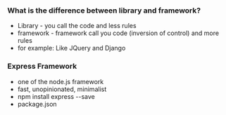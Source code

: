 ### What is the difference between library and framework?
* Library - you call the code and less rules
* framework - framework call you code (inversion of control) and more rules
* for example: Like JQuery and Django


### Express Framework
* one of the node.js framework
* fast, unopinionated, minimalist
* npm install express --save
* package.json